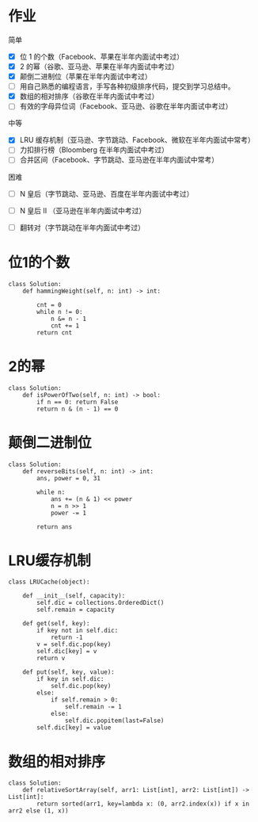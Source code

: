 # 作业

简单

- [x] 位 1 的个数（Facebook、苹果在半年内面试中考过）
- [x] 2 的幂（谷歌、亚马逊、苹果在半年内面试中考过）
- [x] 颠倒二进制位（苹果在半年内面试中考过）
- [ ] 用自己熟悉的编程语言，手写各种初级排序代码，提交到学习总结中。
- [x] 数组的相对排序（谷歌在半年内面试中考过）
- [ ] 有效的字母异位词（Facebook、亚马逊、谷歌在半年内面试中考过）

中等

- [x] LRU 缓存机制（亚马逊、字节跳动、Facebook、微软在半年内面试中常考）
- [ ] 力扣排行榜（Bloomberg 在半年内面试中考过）
- [ ] 合并区间（Facebook、字节跳动、亚马逊在半年内面试中常考）

困难
- [ ] N 皇后（字节跳动、亚马逊、百度在半年内面试中考过）
- [ ] N 皇后 II （亚马逊在半年内面试中考过）
- [ ] 翻转对（字节跳动在半年内面试中考过）


# 位1的个数

```python3
class Solution:
    def hammingWeight(self, n: int) -> int:

        cnt = 0
        while n != 0:
            n &= n - 1
            cnt += 1
        return cnt
```

# 2的幂

```python3
class Solution:
    def isPowerOfTwo(self, n: int) -> bool:
        if n == 0: return False
        return n & (n - 1) == 0
```

# 颠倒二进制位

```python3
class Solution:
    def reverseBits(self, n: int) -> int:
        ans, power = 0, 31

        while n:
            ans += (n & 1) << power
            n = n >> 1
            power -= 1

        return ans
```


# LRU缓存机制

```python3
class LRUCache(object):

	def __init__(self, capacity):
		self.dic = collections.OrderedDict()
		self.remain = capacity

	def get(self, key):
		if key not in self.dic:
			return -1
		v = self.dic.pop(key)
		self.dic[key] = v
		return v

	def put(self, key, value):
		if key in self.dic:
			self.dic.pop(key)
		else:
			if self.remain > 0:
				self.remain -= 1
			else:
				self.dic.popitem(last=False)
		self.dic[key] = value
```

# 数组的相对排序

```python3
class Solution:
    def relativeSortArray(self, arr1: List[int], arr2: List[int]) -> List[int]:
        return sorted(arr1, key=lambda x: (0, arr2.index(x)) if x in arr2 else (1, x))
```